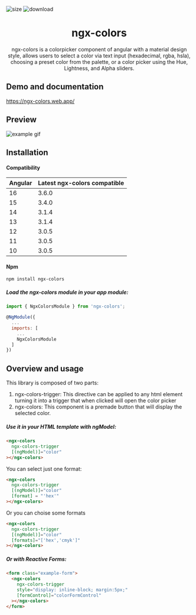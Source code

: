 ![size](https://img.shields.io/bundlephobia/min/ngx-colors?style=for-the-badge)
![download](https://img.shields.io/npm/dm/ngx-colors?style=for-the-badge)

<p align="center">
  <h1 align="center">ngx-colors</h1>
  <p align="center">ngx-colors is a colorpicker component of angular with a material design style, allows users to select a color via text input (hexadecimal, rgba, hsla), choosing a preset color from the palette, or a color picker using the Hue, Lightness, and Alpha sliders.
  </p>
</p>

## Demo and documentation

https://ngx-colors.web.app/

## Preview

![example gif](https://raw.githubusercontent.com/KroneCorylus/ngx-colors/master/projects/ngx-color-examples/src/assets/img/example-gif.gif)

## Installation

#### Compatibility

| Angular | Latest ngx-colors compatible |
| ------- | ---------------------------- |
| 16      | 3.6.0                        |
| 15      | 3.4.0                        |
| 14      | 3.1.4                        |
| 13      | 3.1.4                        |
| 12      | 3.0.5                        |
| 11      | 3.0.5                        |
| 10      | 3.0.5                        |

#### Npm

```shell
npm install ngx-colors
```

##### Load the ngx-colors module in your app module:

```javascript
import { NgxColorsModule } from 'ngx-colors';

@NgModule({
  ...
  imports: [
    ...
    NgxColorsModule
  ]
})
```

## Overview and usage

This library is composed of two parts:

1. ngx-colors-trigger: This directive can be applied to any html element turning it into a trigger that when clicked will open the color picker
2. ngx-colors: This component is a premade button that will display the selected color.

##### Use it in your HTML template with ngModel:

```html
<ngx-colors 
  ngx-colors-trigger 
  [(ngModel)]="color"
></ngx-colors>
```

You can select just one format:

```html
<ngx-colors 
  ngx-colors-trigger 
  [(ngModel)]="color"
  [format] = "'hex'"
></ngx-colors>
```

Or you can choise some formats

```html
<ngx-colors 
  ngx-colors-trigger 
  [(ngModel)]="color"
  [formats]="['hex','cmyk']"
></ngx-colors>
```

##### Or with Reactive Forms:

```html
<form class="example-form">
  <ngx-colors
    ngx-colors-trigger
    style="display: inline-block; margin:5px;"
    [formControl]="colorFormControl"
  ></ngx-colors>
</form>
```
